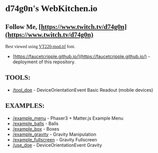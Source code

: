 # <span style="font-family:VT220-mod;">d74g0n's WebKitchen.io
## <span style="font-family:VT220-mod;">Follow Me, [https://www.twitch.tv/d74g0n](https://www.twitch.tv/d74g0n)
    
<span style="font-family:VT220-mod;"> Best viewed using [VT220-mod.ttf](https://faucetcripple.github.io/use_doe/fonts/VT220-mod.ttf) font.
- [https://faucetcripple.github.io/](https://faucetcripple.github.io/) - deployment of this repository.



## <span style="font-family:VT220-mod;"> TOOLS:
- [/tool_doe](https://faucetcripple.github.io/tool_doe) - DeviceOrientationEvent Basic Readout (mobile devices)

## <span style="font-family:VT220-mod;">EXAMPLES:


- [/example_menu](https://faucetcripple.github.io/example_menu) - Phaser3 + Matter.js Example Menu
- [/example_balls](https://faucetcripple.github.io/example_balls) - Balls
- [/example_box](https://faucetcripple.github.io/example_box) - Boxes
- [/example_gravity](https://faucetcripple.github.io/example_gravity) - Gravity Manipulation
- [/example_fullscreen](https://faucetcripple.github.io/example_fullscreen) - Gravity Fullscreen
- [/use_doe](https://faucetcripple.github.io/use_doe) - DeviceOrientationEvent Gravity


